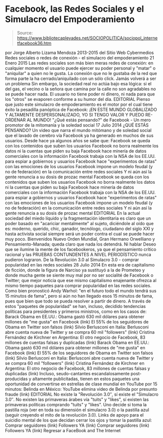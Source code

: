 # Facebook, las Redes Sociales y el Simulacro del Empoderamiento

> Source: https://www.bibliotecapleyades.net/SOCIOPOLITICA/sociopol_internetfacebook36.htm

por Jorge Alberto Lizama Mendoza
2013-2015
del Sitio Web Cybermedios
Redes sociales o redes de conexión - el simulacro del empoderamiento 21 Enero 2015
Las redes sociales son más bien meras redes de conexión: en cualquier momento el usuario puede ejercer su poder personal y "matar" o "aniquilar" a quien no le gusta.
La conexión que no le gustaba de la red que forma parte la ha cerrado/aniquilado con un sólo click. Jamás volverá a ser un problema Sin embargo, la sociedad real no actúa bajo esa lógica: si el del gas, el vecino o la señora que camina por la calle no son agradables no se puede hacer nada. El usuario no tiene poder ni dinero, ni nada para que los "otros" se evaporen conforme a su humor del día.
EDITORIAL Pienso que justo este simulacro de empoderamiento es el motor por el cual tiene éxito la pesadilla panóptica de Facebook:
¡EN ESTE MUNDO GLOBALIZADO Y ALTAMENTE DESPERSONALIZADO, YO SI TENGO VALOR Y PUEDO RE-ORDENAR AL MUNDO!
"¿Qué estás pensando?" de Facebook - Un mero promotor de la mitomanía y la soledad social 17 Julio 2014
¿QUÉ ESTÁS PENSANDO? Un video que narra el mundo mitómano y de soledad social que el lavado de cerebro vía Facebook ya ha generado en muchos de sus usuarios. Desde hace ya algunos años se sabe que:
Facebook se queda con los contenidos que suben los usuarios Facebook no borra realmente los datos ni la cuentas que piden su baja Facebook hace minería de datos comerciales con la información Facebook trabaja con la NSA de los EE.UU. para espiar a gobiernos y usuarios Facebook hace "experimentos de ratas" con las emociones de los usuarios Facebook impone un modelo feudal (y no de federación) en la comunicación entre redes sociales Y ni aún así la gente renuncia a su dosis de prozac mental
Facebook se queda con los contenidos que suben los usuarios
Facebook no borra realmente los datos ni la cuentas que piden su baja
Facebook hace minería de datos comerciales con la información
Facebook trabaja con la NSA de los EE.UU. para espiar a gobiernos y usuarios
Facebook hace "experimentos de ratas" con las emociones de los usuarios
Facebook impone un modelo feudal (y no de federación) en la comunicación entre redes sociales
Y ni aún así la gente renuncia a su dosis de prozac mental
EDITORIAL En la actual sociedad del miedo líquido y la fragmentación identitaria es claro que un poder basado en "acariciar mentalmente" al sujeto, diciéndole al oído que es: moderno, querido, chic, ganador, tecnólogo, ciudadano del siglo XXI y hasta activista social siempre será un poder contra el cual se puede hacer muy poco. Bienvenidos Nuevo Orden Mundial, Gran Hermano Orwelliano y Pensamiento-Manada; queda claro que nada los detendrá. Ni hablar Deseo que se ilumine la mente de los facebookeros, ya que el pensamiento crítico racional y las PRUEBAS CONTUNDENTES A NIVEL PERIODÍSTICO nunca pudieron lograron. De la Revolución 3.0 al Simulacro 3.0 - comprar popularidad en las redes sociales 28 Julio 2014
En esta era de capitalismo de ficción, donde la figura de Narciso ya sustituyó a la de Prometeo y donde mucha gente se siente muy mal por no ser socialité de Facebook o Twitter; que mejor noticia que ese mismo capitalismo enajenante ofrezca al mismo tiempo paquetes para comprar popularidad en las redes sociales. Como bien pronosticó Andy Warhol:
"en el futuro todo el mundo tendrá sus 15 minutos de fama", pero si aún no han llegado esos 15 minutos de fama, pues que bien que todo se pueda resolver a partir de dinero.
A través de estos "paquetes de popularidad" se han, incluso, decidido tendencias políticas para presidentes y primeros ministros, como en los casos de:
Barack Obama en EE.UU.: Obama gastó 630 mil dólares para obtener millones de "me gusta" en Facebook (link) El 55% de los seguidores de Obama en Twitter son falsos (link) Silvio Berlusconi en Italia: Berlusconi abre cuenta nueva de Twitter y se compra 60 mil "followers" (link) Cristina Fernández de Kirchner en Argentina: El otro negocio de Facebook, 83 millones de cuentas falsas y duplicadas (link)
Barack Obama en EE.UU.: Obama gastó 630 mil dólares para obtener millones de "me gusta" en Facebook (link)
El 55% de los seguidores de Obama en Twitter son falsos (link)
Silvio Berlusconi en Italia: Berlusconi abre cuenta nueva de Twitter y se compra 60 mil "followers" (link)
Cristina Fernández de Kirchner en Argentina: El otro negocio de Facebook, 83 millones de cuentas falsas y duplicadas (link)
Incluso, seudo-cantantes escandalosamente post-producidas y altamente publicitadas, tienen en estos paquetes una oportunidad de convertirse en estrellas de clase mundial en YouTube por 15 minutos:
Belinda en México: YouTube elimina video de Belinda por presunto fraude (link)
EDITORIAL No existe la "Revolución 3.0″, sí existe el "Simulacro 3.0″. No existen las primaveras árabes vía "tuits" y "likes", sí existen las primaveras políticas comprando "tuits" y "likes". Uno decide si toma la pastilla roja (ver en toda su dimensión el simulacro 3.0) o la pastilla azul (seguir creyendo el mito de la revolución 3.0). Links de apoyo para el suicidio mental de los que decidan cerrar los ojos y tomar la pastilla azul:
Comprar seguidores (link) Followers YA (link)
Comprar seguidores (link)
Followers YA (link)
Regresar a FaceBook and The Internet

